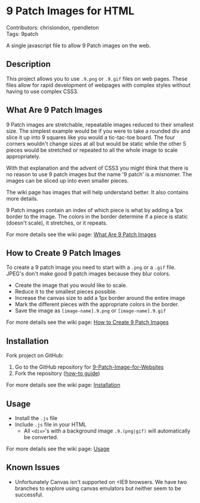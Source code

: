 # 9 Patch Images for HTML

Contributors: chrislondon, rpendleton  
Tags: 9patch

A single javascript file to allow 9 Patch images on the web.

## Description

This project allows you to use `.9.png` or `.9.gif` files on web pages. These
files allow for rapid development of webpages with complex styles without having
to use complex CSS3.

## What Are 9 Patch Images

9 Patch images are stretchable, repeatable images reduced to their smallest
size. The simplest example would be if you were to take a rounded div and slice
it up into 9 squares like you would a tic-tac-toe board. The four corners
wouldn't change sizes at all but would be static while the other 5 pieces would
be stretched or repeated to all the whole image to scale appropriately.

With that explanation and the advent of CSS3 you might think that there is no
reason to use 9 patch images but the name '9 patch' is a misnomer. The images
can be sliced up into even smaller pieces.

The wiki page has images that will help understand better. It also contains more
details.

9 Patch images contain an index of which piece is what by adding a 1px border to
the image. The colors in the border determine if a piece is static (doesn't
scale), it stretches, or it repeats.

For more details see the wiki page: [What Are 9 Patch Images][what-are]

## How to Create 9 Patch Images

To create a 9 patch image you need to start with a `.png` or a `.gif` file.
JPEG's don't make good 9 patch images because they blur colors.

* Create the image that you would like to scale.
* Reduce it to the smallest pieces possible.
* Increase the canvas size to add a 1px border around the entire image
* Mark the different pieces with the appropriate colors in the border.
* Save the image as `[image-name].9.png` or `[image-name].9.gif`

For more details see the wiki page: [How to Create 9 Patch Images][create]

## Installation

Fork project on GitHub:

1. Go to the GitHub repository for [9-Patch-Image-for-Websites][repo]
2. Fork the repository ([how-to guide][fork])

For more details see the wiki page: [Installation][installation]

## Usage

* Install the `.js` file
* Include `.js` file in your HTML
	* All `<div>`'s with a background image `.9.(png|gif)` will automatically be
	  converted.

For more details see the wiki page: [Usage][usage]

## Known Issues

* Unfortunately Canvas isn't supported on <IE9 browsers. We have two branches to
  explore using canvas emulators but neither seem to be successful.

[what-are]: https://github.com/chrislondon/9-Patch-Image-for-Websites/wiki/What-Are-9-Patch-Images
[create]: https://github.com/chrislondon/9-Patch-Image-for-Websites/wiki/How-to-Create-9-Patch-Images
[repo]: https://github.com/chrislondon/9-Patch-Image-for-Websites
[fork]: https://help.github.com/articles/fork-a-repo/
[installation]: https://github.com/chrislondon/9-Patch-Image-for-Websites/wiki/Installation
[usage]: https://github.com/chrislondon/9-Patch-Image-for-Websites/wiki/Usage